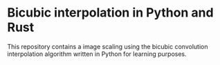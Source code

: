 # Bicubic interpolation in Python and Rust

This repository contains a image scaling using the bicubic convolution interpolation algorithm written in Python for learning purposes.

<!-- ```txt
$ echo "1280x720 -> 2560x1440"; hyperfine --warmup 1 'python ../scaling.py -s 2 ../test_720p_wp.png ../out_py.png'
1280x720 -> 2560x1440
Benchmark 1: python ../scaling.py -s 2 ../test_720p_wp.png ../out_py.png
  Time (mean ± σ):     36.361 s ±  0.467 s    [User: 83.620 s, System: 0.728 s]
  Range (min … max):   35.881 s … 37.533 s    10 runs
```

```txt
$ echo "1280x720 -> 2560x1440"; hyperfine --warmup 1 '.\target\release\bicubic_rs.exe -s 2 ../test_720p_wp.png ../out_rs.png'              
1280x720 -> 2560x1440
Benchmark 1: .\target\release\bicubic_rs.exe -s 2 ../test_720p_wp.png ../out_rs.png
  Time (mean ± σ):     625.0 ms ±   4.3 ms    [User: 493.8 ms, System: 9.4 ms]
  Range (min … max):   619.3 ms … 632.9 ms    10 runs
```
60 times faster
Make sure to use `RUSTFLAGS='-C target-cpu=native'` as at least on my system (5800X3D) this more than doubles execution speed.
-->
